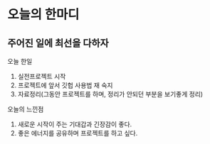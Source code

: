 # 오늘의 한마디
## 주어진 일에 최선을 다하자

오늘 한일
1. 실전프로젝트 시작
2. 프로젝트에 앞서 깃헙 사용법 재 숙지
3. 자료정리(그동안 프로젝트를 하며, 정리가 안되던 부분을 보기좋게 정리)

오늘의 느낀점
1. 새로운 시작이 주는 기대갑과 긴장감이 좋다.
2. 좋은 에너지를 공유하며 프로젝트를 하고 싶다.
